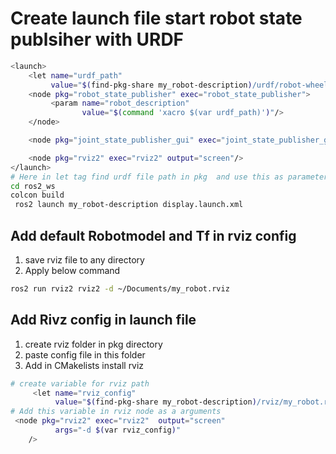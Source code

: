 # Create launch file start robot state publsiher with URDF

```bash
<launch>
    <let name="urdf_path"
         value="$(find-pkg-share my_robot-description)/urdf/robot-wheel.urdf" />
    <node pkg="robot_state_publisher" exec="robot_state_publisher">
         <param name="robot_description"
                value="$(command 'xacro $(var urdf_path)')"/>
    </node>

    <node pkg="joint_state_publisher_gui" exec="joint_state_publisher_gui"/>

    <node pkg="rviz2" exec="rviz2" output="screen"/>
</launch>
# Here in let tag find urdf file path in pkg  and use this as parameter of value of robot_description
cd ros2_ws
colcon build
 ros2 launch my_robot-description display.launch.xml

```

## Add default Robotmodel and Tf in rviz config

1. save rviz file to any directory
2. Apply below command

```bash
ros2 run rviz2 rviz2 -d ~/Documents/my_robot.rviz


```

## Add Rivz config in launch file

1. create rviz folder in pkg directory
2. paste config file in this folder
3. Add in CMakelists install rviz

```bash
# create variable for rviz path
     <let name="rviz_config"
          value="$(find-pkg-share my_robot-description)/rviz/my_robot.rviz"/>
# Add this variable in rviz node as a arguments
 <node pkg="rviz2" exec="rviz2"  output="screen"
          args="-d $(var rviz_config)"
    />

```
